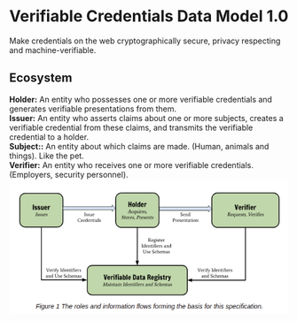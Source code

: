 # Verifiable Credentials Data Model 1.0
Make credentials on the web cryptographically secure, privacy respecting and machine-verifiable.

## Ecosystem
**Holder:** An entity who possesses one or more verifiable credentials and generates verifiable presentations from them.\
**Issuer:** An entity who asserts claims about one or more subjects, creates a verifiable credential from these claims, and transmits the verifiable credential to a holder.\
**Subject::** An entity about which claims are made. (Human, animals and things). Like the pet.\
**Verifier:** An entity who receives one or more verifiable credentials. (Employers, security personnel).\
![Ecosystem Roles](/Ecosystem1.png)
